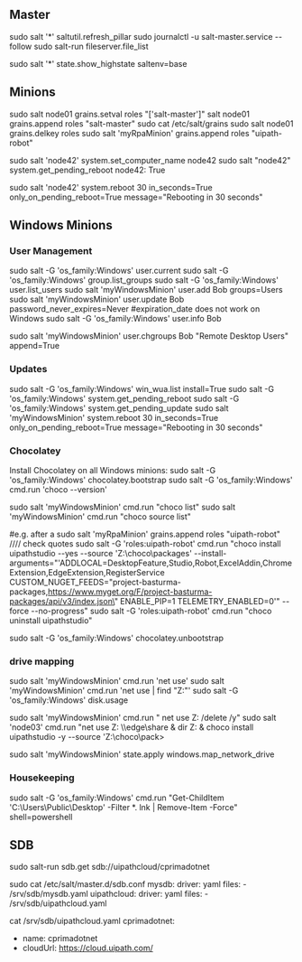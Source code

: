 ---
---

## Master

sudo salt '\*' saltutil.refresh_pillar
sudo journalctl -u salt-master.service --follow
sudo salt-run fileserver.file_list

sudo salt '\*' state.show_highstate saltenv=base

## Minions

sudo salt node01 grains.setval roles "['salt-master']"
salt node01 grains.append roles "salt-master"
sudo cat /etc/salt/grains
sudo salt node01 grains.delkey roles
sudo salt 'myRpaMinion' grains.append roles "uipath-robot"

sudo salt 'node42' system.set_computer_name node42
sudo salt "node42" system.get_pending_reboot
node42:
True

sudo salt 'node42' system.reboot 30 in_seconds=True only_on_pending_reboot=True message="Rebooting in 30 seconds"

## Windows Minions

### User Management

sudo salt -G 'os_family:Windows' user.current
sudo salt -G 'os_family:Windows' group.list_groups
sudo salt -G 'os_family:Windows' user.list_users
sudo salt 'myWindowsMinion' user.add Bob groups=Users
sudo salt 'myWindowsMinion' user.update Bob password_never_expires=Never #expiration_date does not work on Windows
sudo salt -G 'os_family:Windows' user.info Bob

sudo salt 'myWindowsMinion' user.chgroups Bob "Remote Desktop Users" append=True

### Updates

sudo salt -G 'os_family:Windows' win_wua.list install=True
sudo salt -G 'os_family:Windows' system.get_pending_reboot
sudo salt -G 'os_family:Windows' system.get_pending_update
sudo salt 'myWindowsMinion' system.reboot 30 in_seconds=True only_on_pending_reboot=True message="Rebooting in 30 seconds"

### Chocolatey

Install Chocolatey on all Windows minions:
sudo salt -G 'os_family:Windows' chocolatey.bootstrap
sudo salt -G 'os_family:Windows' cmd.run 'choco --version'

sudo salt 'myWindowsMinion' cmd.run "choco list"
sudo salt 'myWindowsMinion' cmd.run "choco source list"

#e.g. after a sudo salt 'myRpaMinion' grains.append roles "uipath-robot"
//// check quotes
sudo salt -G 'roles:uipath-robot' cmd.run "choco install uipathstudio --yes --source 'Z:\choco\packages' --install-arguments=\"'ADDLOCAL=DesktopFeature,Studio,Robot,ExcelAddin,ChromeExtension,EdgeExtension,RegisterService CUSTOM_NUGET_FEEDS=\"project-basturma-packages,https://www.myget.org/F/project-basturma-packages/api/v3/index.json\" ENABLE_PIP=1 TELEMETRY_ENABLED=0'\" --force --no-progress"
sudo salt -G 'roles:uipath-robot' cmd.run "choco uninstall uipathstudio"

sudo salt -G 'os_family:Windows' chocolatey.unbootstrap

### drive mapping

sudo salt 'myWindowsMinion' cmd.run 'net use'
sudo salt 'myWindowsMinion' cmd.run 'net use | find "Z:"'
sudo salt -G 'os_family:Windows' disk.usage

sudo salt 'myWindowsMinion' cmd.run " net use Z: /delete /y"
sudo salt 'node03' cmd.run "net use Z: \\\\edge\\share & dir Z: & choco install uipathstudio -y --source 'Z:\choco\pack>

sudo salt 'myWindowsMinion' state.apply windows.map_network_drive

### Housekeeping

sudo salt -G 'os_family:Windows' cmd.run "Get-ChildItem 'C:\Users\Public\Desktop' -Filter \*.
lnk | Remove-Item -Force" shell=powershell

## SDB

sudo salt-run sdb.get sdb://uipathcloud/cprimadotnet

sudo cat /etc/salt/master.d/sdb.conf
mysdb:
driver: yaml
files: - /srv/sdb/mysdb.yaml
uipathcloud:
driver: yaml
files: - /srv/sdb/uipathcloud.yaml

cat /srv/sdb/uipathcloud.yaml
cprimadotnet:

- name: cprimadotnet
- cloudUrl: https://cloud.uipath.com/
